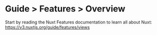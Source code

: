 # Guide > Features > Overview

Start by reading the Nuxt Features documentation to learn all about Nuxt: https://v3.nuxtjs.org/guide/features/views